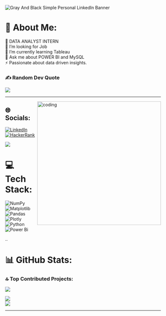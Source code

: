 ![Gray And Black Simple Personal LinkedIn Banner](https://github.com/NishaJagtap17/odinschool/assets/145129083/4a26b07c-88cd-4209-8110-d3a2bd3d6f41)
# 💫 About Me:
🔭 DATA ANALYST INTERN <br>🤝 I’m looking for Job <br>🌱 I’m currently learning Tableau <br>💬 Ask me about POWER BI and MySQL<br>⚡ Passionate about data driven insights.

### ✍️ Random Dev Quote
![](https://quotes-github-readme.vercel.app/api?type=horizontal&theme=radical)

---
<img align="right" alt="coding" width="400" src="https://media.tenor.com/S59bPkT0pqcAAAAC/programming.gif">

## 🌐 Socials:
[![LinkedIn](https://img.shields.io/badge/LinkedIn-%230077B5.svg?logo=linkedin&logoColor=white)](https://www.linkedin.com/in/nisha-jagtap1111--/) 
[![HackerRank](https://github.com/NishaJagtap17/odinschool/assets/145129083/a73d93ac-07ca-4203-bccd-73f3b9f73016)](https://www.hackerrank.com/Nisha_Jagtap)


[![](https://visitcount.itsvg.in/api?id=NishaJagtap17&icon=7&color=10)](https://visitcount.itsvg.in)

# 💻 Tech Stack:
![NumPy](https://img.shields.io/badge/numpy-%23013243.svg?style=for-the-badge&logo=numpy&logoColor=white) ![Matplotlib](https://img.shields.io/badge/Matplotlib-%23ffffff.svg?style=for-the-badge&logo=Matplotlib&logoColor=black) ![Pandas](https://img.shields.io/badge/pandas-%23150458.svg?style=for-the-badge&logo=pandas&logoColor=white) ![Plotly](https://img.shields.io/badge/Plotly-%233F4F75.svg?style=for-the-badge&logo=plotly&logoColor=white) ![Python](https://img.shields.io/badge/python-3670A0?style=for-the-badge&logo=python&logoColor=ffdd54) ![Power Bi](https://img.shields.io/badge/power_bi-F2C811?style=for-the-badge&logo=powerbi&logoColor=black)

..
# 📊 GitHub Stats:

### 🔝 Top Contributed Projects:
![](https://github-contributor-stats.vercel.app/api?username=NishaJagtap17&limit=5&theme=radical&combine_all_yearly_contributions=true)


![](https://github-readme-streak-stats.herokuapp.com/?user=NishaJagtap17&theme=radical&hide_border=false)<br/>
![](https://github-readme-stats.vercel.app/api/?username=NishaJagtap17&theme=radical&hide_border=false&include_all_commits=false&count_private=false&layout=compact)





---


<!-- Proudly created with GPRM ( https://gprm.itsvg.in ) -->




